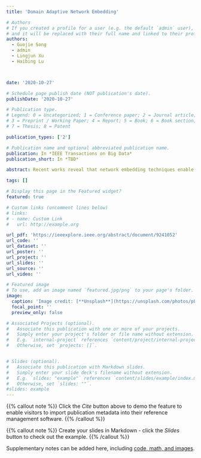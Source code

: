 ```yaml
---
title: 'Domain Adaptive Network Embedding'

# Authors
# If you created a profile for a user (e.g. the default `admin` user), write the username (folder name) here
# and it will be replaced with their full name and linked to their profile.
authors:
  - Guojie Song
  - admin
  - Lingjun Xu
  - Haibing Lu



date: '2020-10-27'

# Schedule page publish date (NOT publication's date).
publishDate: '2020-10-27'

# Publication type.
# Legend: 0 = Uncategorized; 1 = Conference paper; 2 = Journal article;
# 3 = Preprint / Working Paper; 4 = Report; 5 = Book; 6 = Book section;
# 7 = Thesis; 8 = Patent

publication_types: ['2']

# Publication name and optional abbreviated publication name.
publication: In *IEEE Transactions on Big Data*
publication_short: In *TBD*

abstract: Recent works reveal that network embedding techniques enable many machine learning models to handle diverse downstream tasks on graph-structured data. However, as previous methods usually focus on learning embedding for a single network, they cannot learn representations transferable on multiple networks. Hence, it is important to design a network embedding algorithm that supports downstream model transferring on different networks, known as domain adaptation. In this article, we propose a Domain Adaptive Network Embedding framework, which applies Graph Convolutional Network to learn transferable embedding. In DANE, nodes from multiple networks are encoded to vectors via a shared and aligned embedding space. The distribution of embedding on different networks are further aligned by Adversarial Learning Regularization. To achieve better performance in scenarios where labels are provided, DANE adopts a cross-entropy error term of the GCN framework and class centroid aligning method. Moreover, DANE's advantages in learning transferable network embedding can be guaranteed theoretically. Extensive experiments reflect that the proposed framework outperforms other well-recognized network embedding baselines in cross-network domain adaptation tasks, and the semi-supervised components improve the performance significantly.

tags: []

# Display this page in the Featured widget?
featured: true

# Custom links (uncomment lines below)
# links:
# - name: Custom Link
#   url: http://example.org

url_pdf: 'https://ieeexplore.ieee.org/abstract/document/9241052'
url_code: ''
url_dataset: ''
url_poster: ''
url_project: ''
url_slides: ''
url_source: ''
url_video: ''

# Featured image
# To use, add an image named `featured.jpg/png` to your page's folder.
image:
  caption: 'Image credit: [**Unsplash**](https://unsplash.com/photos/pLCdAaMFLTE)'
  focal_point: ''
  preview_only: false

# Associated Projects (optional).
#   Associate this publication with one or more of your projects.
#   Simply enter your project's folder or file name without extension.
#   E.g. `internal-project` references `content/project/internal-project/index.md`.
#   Otherwise, set `projects: []`.


# Slides (optional).
#   Associate this publication with Markdown slides.
#   Simply enter your slide deck's filename without extension.
#   E.g. `slides: "example"` references `content/slides/example/index.md`.
#   Otherwise, set `slides: ""`.
#slides: example
---
```


{{% callout note %}}
Click the _Cite_ button above to demo the feature to enable visitors to import publication metadata into their reference management software.
{{% /callout %}}

{{% callout note %}}
Create your slides in Markdown - click the _Slides_ button to check out the example.
{{% /callout %}}

Supplementary notes can be added here, including [code, math, and images](https://wowchemy.com/docs/writing-markdown-latex/).
